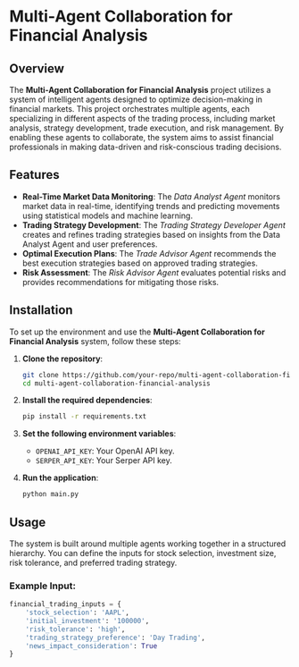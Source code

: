# **Multi-Agent Collaboration for Financial Analysis**

## **Overview**

The **Multi-Agent Collaboration for Financial Analysis** project utilizes a system of intelligent agents designed to optimize decision-making in financial markets. This project orchestrates multiple agents, each specializing in different aspects of the trading process, including market analysis, strategy development, trade execution, and risk management. By enabling these agents to collaborate, the system aims to assist financial professionals in making data-driven and risk-conscious trading decisions.

## **Features**

- **Real-Time Market Data Monitoring**: The *Data Analyst Agent* monitors market data in real-time, identifying trends and predicting movements using statistical models and machine learning.
- **Trading Strategy Development**: The *Trading Strategy Developer Agent* creates and refines trading strategies based on insights from the Data Analyst Agent and user preferences.
- **Optimal Execution Plans**: The *Trade Advisor Agent* recommends the best execution strategies based on approved trading strategies.
- **Risk Assessment**: The *Risk Advisor Agent* evaluates potential risks and provides recommendations for mitigating those risks.

## **Installation**

To set up the environment and use the **Multi-Agent Collaboration for Financial Analysis** system, follow these steps:

1. **Clone the repository**:

    ```bash
    git clone https://github.com/your-repo/multi-agent-collaboration-financial-analysis.git
    cd multi-agent-collaboration-financial-analysis
    ```

2. **Install the required dependencies**:

    ```bash
    pip install -r requirements.txt
    ```

3. **Set the following environment variables**:

    - `OPENAI_API_KEY`: Your OpenAI API key.
    - `SERPER_API_KEY`: Your Serper API key.

4. **Run the application**:

    ```bash
    python main.py
    ```

## **Usage**

The system is built around multiple agents working together in a structured hierarchy. You can define the inputs for stock selection, investment size, risk tolerance, and preferred trading strategy.

### **Example Input**:

```python
financial_trading_inputs = {
    'stock_selection': 'AAPL',
    'initial_investment': '100000',
    'risk_tolerance': 'high',
    'trading_strategy_preference': 'Day Trading',
    'news_impact_consideration': True
}





